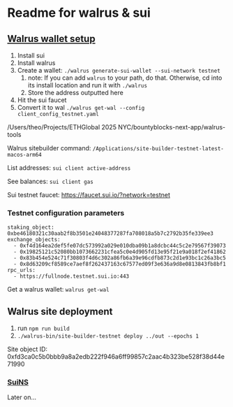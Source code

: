 # Readme for walrus & sui

## [Walrus wallet setup](https://docs.wal.app/usage/setup.html)

1. Install sui
2. Install walrus
3. Create a wallet: ```./walrus generate-sui-wallet --sui-network testnet```
      1. note: If you can add ```walrus``` to your path, do that.  Otherwise, cd into its install location and run it with ```./walrus```
      2. Store the address outputted here
4. Hit the sui faucet
5. Convert it to wal ```./walrus get-wal --config client_config_testnet.yaml```

/Users/theo/Projects/ETHGlobal 2025 NYC/bountyblocks-next-app/walrus-tools

Walrus sitebuilder command: ```/Applications/site-builder-testnet-latest-macos-arm64```

List addresses: ```sui client active-address```

See balances: ```sui client gas```

Sui testnet faucet: <https://faucet.sui.io/?network=testnet>

### Testnet configuration parameters

```system_object: 0x6c2547cbbc38025cf3adac45f63cb0a8d12ecf777cdc75a4971612bf97fdf6af
staking_object: 0xbe46180321c30aab2f8b3501e24048377287fa708018a5b7c2792b35fe339ee3
exchange_objects:
  - 0xf4d164ea2def5fe07dc573992a029e010dba09b1a8dcbc44c5c2e79567f39073
  - 0x19825121c52080bb1073662231cfea5c0e4d905fd13e95f21e9a018f2ef41862
  - 0x83b454e524c71f30803f4d6c302a86fb6a39e96cdfb873c2d1e93bc1c26a3bc5
  - 0x8d63209cf8589ce7aef8f262437163c67577ed09f3e636a9d8e0813843fb8bf1
rpc_urls:
  - https://fullnode.testnet.sui.io:443
```

Get a walrus wallet: ```walrus get-wal```

## Walrus site deployment

1. run ```npm run build```
2. ```./walrus-bin/site-builder-testnet deploy ../out --epochs 1```

Site object ID: 0xfd3ca0c5b0bbb9a8a2edb222f946a6ff99857c2aac4b323be528f38d44e71990

### [SuiNS](https://testnet.suins.io/)

Later on...
